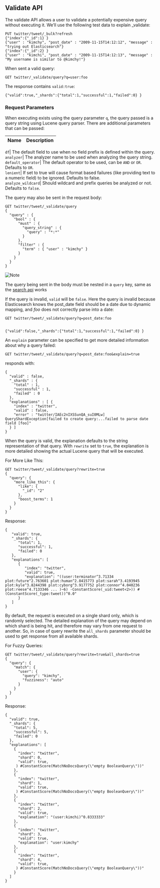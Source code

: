 ## Validate API

The validate API allows a user to validate a potentially expensive query without executing it. We’ll use the following test data to explain _validate:
    
    
    PUT twitter/tweet/_bulk?refresh
    {"index":{"_id":1} }
    {"user" : "kimchy", "post_date" : "2009-11-15T14:12:12", "message" : "trying out Elasticsearch"}
    {"index":{"_id":2} }
    {"user" : "kimchi", "post_date" : "2009-11-15T14:12:13", "message" : "My username is similar to @kimchy!"}

When sent a valid query:
    
    
    GET twitter/_validate/query?q=user:foo

The response contains `valid:true`:
    
    
    {"valid":true,"_shards":{"total":1,"successful":1,"failed":0} }

### Request Parameters

When executing exists using the query parameter `q`, the query passed is a query string using Lucene query parser. There are additional parameters that can be passed:

Name | Description  
---|---  
  
`df`| The default field to use when no field prefix is defined within the query.    
`analyzer`| The analyzer name to be used when analyzing the query string.    
`default_operator`| The default operator to be used, can be `AND` or `OR`. Defaults to `OR`.    
`lenient`| If set to true will cause format based failures (like providing text to a numeric field) to be ignored. Defaults to false.    
`analyze_wildcard`| Should wildcard and prefix queries be analyzed or not. Defaults to `false`.  
  
The query may also be sent in the request body:
    
    
    GET twitter/tweet/_validate/query
    {
      "query" : {
        "bool" : {
          "must" : {
            "query_string" : {
              "query" : "*:*"
            }
          },
          "filter" : {
            "term" : { "user" : "kimchy" }
          }
        }
      }
    }

![Note](https://www.elastic.co/guide/en/elasticsearch/reference/current/images/icons/note.png)

The query being sent in the body must be nested in a `query` key, same as the [search api](search-search.html) works

If the query is invalid, `valid` will be `false`. Here the query is invalid because Elasticsearch knows the post_date field should be a date due to dynamic mapping, and _foo_ does not correctly parse into a date:
    
    
    GET twitter/tweet/_validate/query?q=post_date:foo
    
    
    {"valid":false,"_shards":{"total":1,"successful":1,"failed":0} }

An `explain` parameter can be specified to get more detailed information about why a query failed:
    
    
    GET twitter/tweet/_validate/query?q=post_date:foo&explain=true

responds with:
    
    
    {
      "valid" : false,
      "_shards" : {
        "total" : 1,
        "successful" : 1,
        "failed" : 0
      },
      "explanations" : [ {
        "index" : "twitter",
        "valid" : false,
        "error" : "twitter/IAEc2nIXSSunQA_suI0MLw] QueryShardException[failed to create query:...failed to parse date field [foo]"
      } ]
    }

When the query is valid, the explanation defaults to the string representation of that query. With `rewrite` set to `true`, the explanation is more detailed showing the actual Lucene query that will be executed.

For More Like This:
    
    
    GET twitter/tweet/_validate/query?rewrite=true
    {
      "query": {
        "more_like_this": {
          "like": {
            "_id": "2"
          },
          "boost_terms": 1
        }
      }
    }

Response:
    
    
    {
       "valid": true,
       "_shards": {
          "total": 1,
          "successful": 1,
          "failed": 0
       },
       "explanations": [
          {
             "index": "twitter",
             "valid": true,
             "explanation": "((user:terminator^3.71334 plot:future^2.763601 plot:human^2.8415773 plot:sarah^3.4193945 plot:kyle^3.8244398 plot:cyborg^3.9177752 plot:connor^4.040236 plot:reese^4.7133346 ... )~6) -ConstantScore(_uid:tweet<2>)) #(ConstantScore(_type:tweet))^0.0"
          }
       ]
    }

By default, the request is executed on a single shard only, which is randomly selected. The detailed explanation of the query may depend on which shard is being hit, and therefore may vary from one request to another. So, in case of query rewrite the `all_shards` parameter should be used to get response from all available shards.

For Fuzzy Queries:
    
    
    GET twitter/tweet/_validate/query?rewrite=true&all_shards=true
    {
      "query": {
        "match": {
          "user": {
            "query": "kimchy",
            "fuzziness": "auto"
          }
        }
      }
    }

Response:
    
    
    {
      "valid": true,
      "_shards": {
        "total": 5,
        "successful": 5,
        "failed": 0
      },
      "explanations": [
        {
          "index": "twitter",
          "shard": 0,
          "valid": true,
         ) #ConstantScore(MatchNoDocsQuery(\"empty BooleanQuery\"))"
        },
        {
          "index": "twitter",
          "shard": 1,
          "valid": true,
         ) #ConstantScore(MatchNoDocsQuery(\"empty BooleanQuery\"))"
        },
        {
          "index": "twitter",
          "shard": 2,
          "valid": true,
          "explanation": "(user:kimchi)^0.8333333"
        },
        {
          "index": "twitter",
          "shard": 3,
          "valid": true,
          "explanation": "user:kimchy"
        },
        {
          "index": "twitter",
          "shard": 4,
          "valid": true,
         ) #ConstantScore(MatchNoDocsQuery(\"empty BooleanQuery\"))"
        }
      ]
    }
